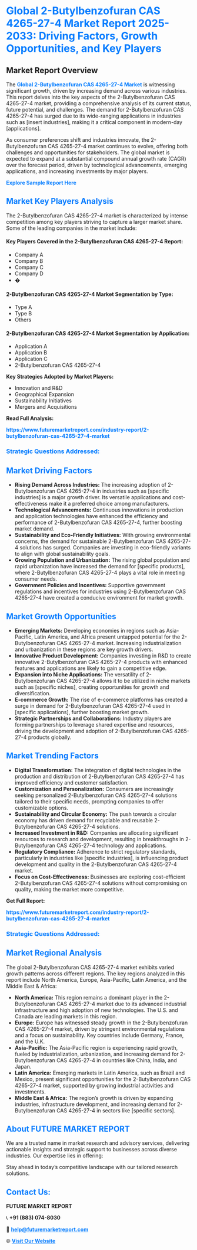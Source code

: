 <h1 style="color: #007BFF;">Global 2-Butylbenzofuran CAS 4265-27-4 Market Report 2025-2033: Driving Factors, Growth Opportunities, and Key Players</h1>

<section id="overview">
<h2>Market Report Overview</h2>
<p>The <a href="https://www.futuremarketreport.com/industry-report/2-butylbenzofuran-cas-4265-27-4-market" style="color: #007BFF; text-decoration: none;"><strong>Global 2-Butylbenzofuran CAS 4265-27-4 Market</strong></a> is witnessing significant growth, driven by increasing demand across various industries. This report delves into the key aspects of the 2-Butylbenzofuran CAS 4265-27-4 market, providing a comprehensive analysis of its current status, future potential, and challenges. The demand for 2-Butylbenzofuran CAS 4265-27-4 has surged due to its wide-ranging applications in industries such as [insert industries], making it a critical component in modern-day [applications].</p>
<p>As consumer preferences shift and industries innovate, the 2-Butylbenzofuran CAS 4265-27-4 market continues to evolve, offering both challenges and opportunities for stakeholders. The global market is expected to expand at a substantial compound annual growth rate (CAGR) over the forecast period, driven by technological advancements, emerging applications, and increasing investments by major players.</p>
</section>

<section id="overview">
<p><a href="https://www.futuremarketreport.com/request-sample/reportId=119077" style="color: #007BFF; text-decoration: none;"><strong>Explore Sample Report Here</strong></a></p>
</section>

<section id="key-players">
<h2 style="color: #007BFF;">Market Key Players Analysis</h2>
<p>The 2-Butylbenzofuran CAS 4265-27-4 market is characterized by intense competition among key players striving to capture a larger market share. Some of the leading companies in the market include:</p>
<h4>Key Players Covered in the 2-Butylbenzofuran CAS 4265-27-4 Report:</h4>
<ul><li>Company A</li><li>Company B</li><li>Company C</li><li>Company D</li><li>�</li></ul>
<h4>2-Butylbenzofuran CAS 4265-27-4 Market Segmentation by Type:</h4>
<ul><li>Type A</li><li>Type B</li><li>Others</li></ul>

<h4>2-Butylbenzofuran CAS 4265-27-4 Market Segmentation by Application:</h4>
<ul><li>Application A</li><li>Application B</li><li>Application C</li><li>2-Butylbenzofuran CAS 4265-27-4</li></ul>
<p><strong>Key Strategies Adopted by Market Players:</strong></p>
<ul>
<li>Innovation and R&D</li>
<li>Geographical Expansion</li>
<li>Sustainability Initiatives</li>
<li>Mergers and Acquisitions</li>
</ul>
</section>

<section>
<p><strong>Read Full Analysis: </strong></p><a href="https://www.futuremarketreport.com/industry-report/2-butylbenzofuran-cas-4265-27-4-market" style="color: #007BFF; text-decoration: none;"><strong>https://www.futuremarketreport.com/industry-report/2-butylbenzofuran-cas-4265-27-4-market</strong></a>
<h3 style="color: #007BFF;">Strategic Questions Addressed:</h3>
</section>

<section id="driving-factors">
<h2 style="color: #007BFF;">Market Driving Factors</h2>
<ul>
<li><strong>Rising Demand Across Industries:</strong> The increasing adoption of 2-Butylbenzofuran CAS 4265-27-4 in industries such as [specific industries] is a major growth driver. Its versatile applications and cost-effectiveness make it a preferred choice among manufacturers.</li>
<li><strong>Technological Advancements:</strong> Continuous innovations in production and application technologies have enhanced the efficiency and performance of 2-Butylbenzofuran CAS 4265-27-4, further boosting market demand.</li>
<li><strong>Sustainability and Eco-Friendly Initiatives:</strong> With growing environmental concerns, the demand for sustainable 2-Butylbenzofuran CAS 4265-27-4 solutions has surged. Companies are investing in eco-friendly variants to align with global sustainability goals.</li>
<li><strong>Growing Population and Urbanization:</strong> The rising global population and rapid urbanization have increased the demand for [specific products], where 2-Butylbenzofuran CAS 4265-27-4 plays a vital role in meeting consumer needs.</li>
<li><strong>Government Policies and Incentives:</strong> Supportive government regulations and incentives for industries using 2-Butylbenzofuran CAS 4265-27-4 have created a conducive environment for market growth.</li>
</ul>
</section>

<section id="growth-opportunities">
<h2 style="color: #007BFF;">Market Growth Opportunities</h2>
<ul>
<li><strong>Emerging Markets:</strong> Developing economies in regions such as Asia-Pacific, Latin America, and Africa present untapped potential for the 2-Butylbenzofuran CAS 4265-27-4 market. Increasing industrialization and urbanization in these regions are key growth drivers.</li>
<li><strong>Innovative Product Development:</strong> Companies investing in R&D to create innovative 2-Butylbenzofuran CAS 4265-27-4 products with enhanced features and applications are likely to gain a competitive edge.</li>
<li><strong>Expansion into Niche Applications:</strong> The versatility of 2-Butylbenzofuran CAS 4265-27-4 allows it to be utilized in niche markets such as [specific niches], creating opportunities for growth and diversification.</li>
<li><strong>E-commerce Growth:</strong> The rise of e-commerce platforms has created a surge in demand for 2-Butylbenzofuran CAS 4265-27-4 used in [specific applications], further boosting market growth.</li>
<li><strong>Strategic Partnerships and Collaborations:</strong> Industry players are forming partnerships to leverage shared expertise and resources, driving the development and adoption of 2-Butylbenzofuran CAS 4265-27-4 products globally.</li>
</ul>
</section>

<section id="trending-factors">
<h2 style="color: #007BFF;">Market Trending Factors</h2>
<ul>
<li><strong>Digital Transformation:</strong> The integration of digital technologies in the production and distribution of 2-Butylbenzofuran CAS 4265-27-4 has improved efficiency and customer satisfaction.</li>
<li><strong>Customization and Personalization:</strong> Consumers are increasingly seeking personalized 2-Butylbenzofuran CAS 4265-27-4 solutions tailored to their specific needs, prompting companies to offer customizable options.</li>
<li><strong>Sustainability and Circular Economy:</strong> The push towards a circular economy has driven demand for recyclable and reusable 2-Butylbenzofuran CAS 4265-27-4 solutions.</li>
<li><strong>Increased Investment in R&D:</strong> Companies are allocating significant resources to research and development, resulting in breakthroughs in 2-Butylbenzofuran CAS 4265-27-4 technology and applications.</li>
<li><strong>Regulatory Compliance:</strong> Adherence to strict regulatory standards, particularly in industries like [specific industries], is influencing product development and quality in the 2-Butylbenzofuran CAS 4265-27-4 market.</li>
<li><strong>Focus on Cost-Effectiveness:</strong> Businesses are exploring cost-efficient 2-Butylbenzofuran CAS 4265-27-4 solutions without compromising on quality, making the market more competitive.</li>
</ul>
</section>

<section>
<p><strong>Get Full Report: </strong></p><a href="https://www.futuremarketreport.com/industry-report/2-butylbenzofuran-cas-4265-27-4-market" style="color: #007BFF; text-decoration: none;"><strong>https://www.futuremarketreport.com/industry-report/2-butylbenzofuran-cas-4265-27-4-market</strong></a>
<h3 style="color: #007BFF;">Strategic Questions Addressed:</h3>
</section>


<section id="regional-analysis">
<h2 style="color: #007BFF;">Market Regional Analysis</h2>
<p>The global 2-Butylbenzofuran CAS 4265-27-4 market exhibits varied growth patterns across different regions. The key regions analyzed in this report include North America, Europe, Asia-Pacific, Latin America, and the Middle East & Africa:</p>
<ul>
<li><strong>North America:</strong> This region remains a dominant player in the 2-Butylbenzofuran CAS 4265-27-4 market due to its advanced industrial infrastructure and high adoption of new technologies. The U.S. and Canada are leading markets in this region.</li>
<li><strong>Europe:</strong> Europe has witnessed steady growth in the 2-Butylbenzofuran CAS 4265-27-4 market, driven by stringent environmental regulations and a focus on sustainability. Key countries include Germany, France, and the U.K.</li>
<li><strong>Asia-Pacific:</strong> The Asia-Pacific region is experiencing rapid growth, fueled by industrialization, urbanization, and increasing demand for 2-Butylbenzofuran CAS 4265-27-4 in countries like China, India, and Japan.</li>
<li><strong>Latin America:</strong> Emerging markets in Latin America, such as Brazil and Mexico, present significant opportunities for the 2-Butylbenzofuran CAS 4265-27-4 market, supported by growing industrial activities and investments.</li>
<li><strong>Middle East & Africa:</strong> The region’s growth is driven by expanding industries, infrastructure development, and increasing demand for 2-Butylbenzofuran CAS 4265-27-4 in sectors like [specific sectors].</li>
</ul>
</section>

<footer>
<h2 style="color: #007BFF;">About FUTURE MARKET REPORT</h2>
<p>We are a trusted name in market research and advisory services, delivering actionable insights and strategic support to businesses across diverse industries. Our expertise lies in offering:</p>

<p>Stay ahead in today’s competitive landscape with our tailored research solutions.</p>

<h2 style="color: #007BFF;">Contact Us:</h2>
<p><strong>FUTURE MARKET REPORT</strong></p>
<p>📞 <strong>+91 (883) 074-8030</strong></p>
<p>📧 <strong><a href="mailto:help@futuremarketreport.com" style="color: #007BFF;">help@futuremarketreport.com</a></strong></p>
<p>🌐 <strong><a href="https://www.futuremarketreport.com/" style="color: #007BFF;">Visit Our Website</a></strong></p>
</footer>